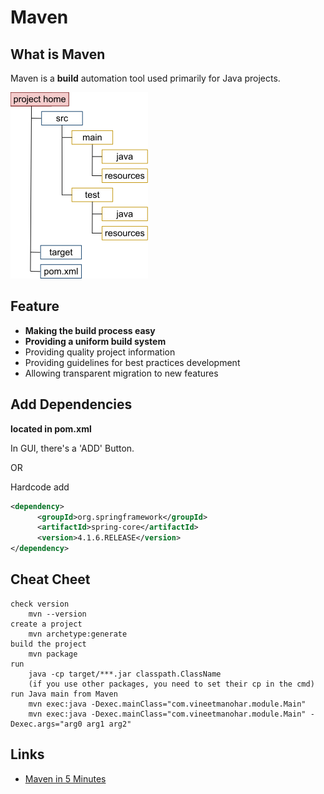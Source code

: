 # Maven

## What is Maven

Maven is a **build** automation tool used primarily for Java projects.

![maven_path](img/maven_path.png)

## Feature
- **Making the build process easy**
- **Providing a uniform build system**
- Providing quality project information
- Providing guidelines for best practices development
- Allowing transparent migration to new features

## Add Dependencies
**located in pom.xml**

In GUI, there's a 'ADD' Button.

OR

Hardcode add

``` xml
<dependency>
	  <groupId>org.springframework</groupId>
	  <artifactId>spring-core</artifactId>
	  <version>4.1.6.RELEASE</version>
</dependency>
```

## Cheat Cheet

```
check version
	mvn --version
create a project
	mvn archetype:generate
build the project
	mvn package
run
	java -cp target/***.jar classpath.ClassName
	(if you use other packages, you need to set their cp in the cmd)
run Java main from Maven
	mvn exec:java -Dexec.mainClass="com.vineetmanohar.module.Main"  
	mvn exec:java -Dexec.mainClass="com.vineetmanohar.module.Main" -Dexec.args="arg0 arg1 arg2"
```

## Links
- [Maven in 5 Minutes](https://maven.apache.org/guides/getting-started/maven-in-five-minutes.html)
